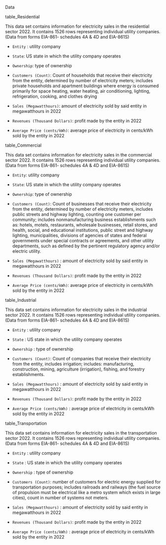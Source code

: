 Data

table_Residential

This data set contains information for electricity sales in the residential sector 2022. It contains 1526 rows representing individual utility companies. (Data from forms EIA-861- schedules 4A & 4D and EIA-861S)
- `Entity` : utility company

- `State`: US state in which the utility company operates
- `Ownership`: type of ownership
- `Customers (Count)`: Count of households that receive their electricity from the entity, determined by number of electricity meters; includes private households and apartment buildings where energy is consumed primarily for space heating, water heating, air conditioning, lighting, refrigeration, cooking, and clothes drying
- `Sales (Megawatthours)`: amount of electricity sold by said entity in megawatthours in 2022
- `Revenues (Thousand Dollars)`: profit made by the entity in 2022
- `Average Price (cents/kWh)`: average price of electricity in cents/kWh sold by the entity in 2022


table_Commercial

This data set contains information for electricity sales in the commercial sector 2022. It contains 1526 rows representing individual utility companies. (Data from forms EIA-861- schedules 4A & 4D and EIA-861S)
- `Entity`: utility company

- `State`: US state in which the utility company operates
- `Ownership`: type of ownership
- `Customers (Count)`: Count of businesses that receive their electricity from the entity, determined by number of electricity meters, includes public streets and highway lighting, counting one customer per community; includes nonmanufacturing business establishments such as: hotels, motels, restaurants, wholesale businesses, retail stores, and health, social, and educational institutions, public street and highway lighting, municipalities, divisions of agencies of states and federal governments under special contracts or agreements, and other utility departments, such as defined by the pertinent regulatory agency and/or electric utility. 
- `Sales (Megawatthours)` : amount of electricity sold by said entity in megawatthours in 2022
- `Revenues (Thousand Dollars)`: profit made by the entity in 2022
- `Average Price (cents/kWh)`: average price of electricity in cents/kWh sold by the entity in 2022


table_Industrial

This data set contains information for electricity sales in the industrial sector 2022. It contains 1526 rows representing individual utility companies. (Data from forms EIA-861- schedules 4A & 4D and EIA-861S)
- `Entity` : utility company

- `State` : US state in which the utility company operates
- `Ownership` : type of ownership
- `Customers (Count)`: Count of companies that receive their electricity from the entity, includes irrigation; includes: manufacturing, construction, mining, agriculture (irrigation), fishing, and forestry establishments. 
- `Sales (Megawatthours)` : amount of electricity sold by said entity in megawatthours in 2022
- `Revenues (Thousand Dollars)`: profit made by the entity in 2022
- `Average Price (cents/kWh)` : average price of electricity in cents/kWh sold by the entity in 2022


table_Transportation

This data set contains information for electricity sales in the transportation sector 2022. It contains 1526 rows representing individual utility companies. (Data from forms EIA-861- schedules 4A & 4D and EIA-861S)
- `Entity` : utility company

- `State` : US state in which the utility company operates
- `Ownership` : type of ownership
- `Customers (Count)`: number of customers for electric energy supplied for transportation purposes; includes railroads and railways (the fuel source of propulsion must be electrical like a metro system which exists in large cities), count in number of systems not meters.  
- `Sales (Megawatthours)` : amount of electricity sold by said entity in megawatthours in 2022
- `Revenues (Thousand Dollars)`: profit made by the entity in 2022
- `Average Price (cents/kWh)` : average price of electricity in cents/kWh sold by the entity in 2022


